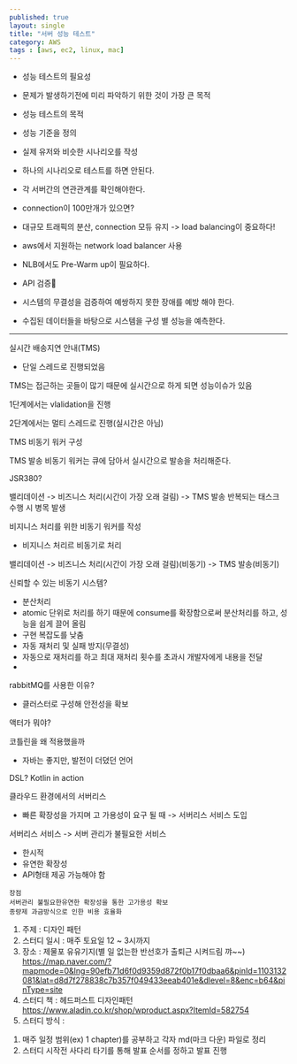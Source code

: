 ```yaml
---
published: true
layout: single
title: "서버 성능 테스트"
category: AWS
tags : [aws, ec2, linux, mac]
---
```


- 성능 테스트의 필요성
 - 문제가 발생하기전에 미리 파악하기 위한 것이 가장 큰 목적

- 성능 테스트의 목적
 - 성능 기준을 정의
 - 실제 유저와 비슷한 시나리오를 작성

- 하나의 시나리오로 테스트를 하면 안된다.

- 각 서버간의 연관관계를 확인해야한다.

- connection이 100만개가 있으면?
 - 대규모 트래픽의 분산, connection 모듀 유지 -> load balancing이 중요하다!
 - aws에서 지원하는 network load balancer 사용
 - NLB에서도 Pre-Warm up이 필요하다.

- API 검증

- 시스템의 무결성을 검증하여 예쌍하지 못한 장애를 예방 해야 한다.
- 수집된 데이터들을 바탕으로 시스템을 구성 별 성능을 예측한다.
----------------------------------------------------------------------------------------------------------------------

실시간 배송지연 안내(TMS)
- 단일 스레드로 진행되었음

TMS는 접근하는 곳들이 많기 때문에 실시간으로 하게 되면 성능이슈가 있음

1단계에서는 vlalidation을 진행

2단계에서는 멀티 스레드로 진행(실시간은 아님)

TMS 비동기 워커 구성

TMS 발송 비동기 워커는 큐에 담아서 실시간으로 발송을 처리해준다.

JSR380?

밸리데이션 -> 비즈니스 처리(시간이 가장 오래 걸림) -> TMS 발송
반복되는 태스크 수행 시 병목 발생

비지니스 처리를 위한 비동기 워커를 작성
 - 비지니스 처리르 비동기로 처리

 밸리데이션 -> 비즈니스 처리(시간이 가장 오래 걸림)(비동기) -> TMS 발송(비동기)

신뢰할 수 있는 비동기 시스템?
- 분산처리
 - atomic 단위로 처리를 하기 때문에 consume를 확장함으로써 분산처리를 하고, 성능을 쉽게 끌어 올림
 - 구현 복잡도를 낮춤
- 자동 재처리 및 실패 방지(무결성)
 - 자동으로 재처리를 하고 최대 재처리 횟수를 초과시 개발자에게 내용을 전달
 - 
rabbitMQ를 사용한 이유?
- 클러스터로 구성해 안전성을 확보

액터가 뭐야?



코틀린을 왜 적용했을까
- 자바는 좋지만, 발전이 더뎠던 언어

DSL?
Kotlin in action

클라우드 환경에서의 서버리스
- 빠른 확장성을 가지며 고 가용성이 요구 될 때 -> 서버리스 서비스 도입

서버리스 서비스 -> 서버 관리가 불필요한 서비스
- 한시적
- 유연한 확장성
- API형태 제공 가능해야 함
```
장점
서버관리 불필요한유연한 확장성을 통한 고가용성 확보
종량제 과금방식으로 인한 비용 효율화
```


1. 주제 : 디자인 패턴
2. 스터디 일시 : 매주 토요일 12 ~ 3시까지
3. 장소 : 제물포 유유기지(별 일 없는한 반선호가 출퇴근 시켜드림 꺄~~)
https://map.naver.com/?mapmode=0&lng=90efb71d6f0d9359d872f0b17f0dbaa6&pinId=1103132081&lat=d8d7f278838c7b357f049433eeab401e&dlevel=8&enc=b64&pinType=site
4. 스터디 책 : 헤드퍼스트 디자인패턴
https://www.aladin.co.kr/shop/wproduct.aspx?ItemId=582754
5. 스터디 방식 : 
 1) 매주 일정 범위(ex) 1 chapter)를 공부하고 각자 md(마크 다운) 파일로 정리
 2) 스터디 시작전 사다리 타기를 통해 발표 순서를 정하고 발표 진행
